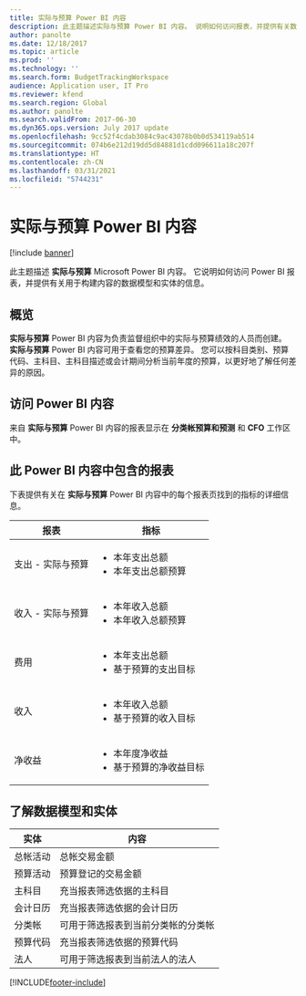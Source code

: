 ```yaml
---
title: 实际与预算 Power BI 内容
description: 此主题描述实际与预算 Power BI 内容。 说明如何访问报表，并提供有关数据模型的信息。
author: panolte
ms.date: 12/18/2017
ms.topic: article
ms.prod: ''
ms.technology: ''
ms.search.form: BudgetTrackingWorkspace
audience: Application user, IT Pro
ms.reviewer: kfend
ms.search.region: Global
ms.author: panolte
ms.search.validFrom: 2017-06-30
ms.dyn365.ops.version: July 2017 update
ms.openlocfilehash: 9cc52f4cdab3084c9ac43078b0b0d534119ab514
ms.sourcegitcommit: 074b6e212d19dd5d84881d1cdd096611a18c207f
ms.translationtype: HT
ms.contentlocale: zh-CN
ms.lasthandoff: 03/31/2021
ms.locfileid: "5744231"
---
```

# <a name="actual-vs-budget-power-bi-content"></a>实际与预算 Power BI 内容

[!include [banner](../includes/banner.md)]

此主题描述 **实际与预算** Microsoft Power BI 内容。 它说明如何访问 Power BI 报表，并提供有关用于构建内容的数据模型和实体的信息。

## <a name="overview"></a>概览

**实际与预算** Power BI 内容为负责监督组织中的实际与预算绩效的人员而创建。 **实际与预算** Power BI 内容可用于查看您的预算差异。 您可以按科目类别、预算代码、主科目、主科目描述或会计期间分析当前年度的预算，以更好地了解任何差异的原因。

## <a name="accessing-the-power-bi-content"></a>访问 Power BI 内容
来自 **实际与预算** Power BI 内容的报表显示在 **分类帐预算和预测** 和 **CFO** 工作区中。

## <a name="reports-that-are-included-in-the-power-bi-content"></a>此 Power BI 内容中包含的报表
下表提供有关在 **实际与预算** Power BI 内容中的每个报表页找到的指标的详细信息。

| 报表                      | 指标                                                                             |
|-----------------------------|-------------------------------------------------------------------------------------|
| 支出 - 实际与预算 | <ul><li>本年支出总额</li><li>本年支出总额预算</li></ul>  |
| 收入 - 实际与预算  | <ul><li>本年收入总额</li><li>本年收入总额预算</li><ul>     |
| 费用                     | <ul><li>本年支出总额</li><li>基于预算的支出目标</li><ul> |
| 收入                     | <ul><li>本年收入总额</li><li>基于预算的收入目标</li><ul>   |
| 净收益                  | <ul><li>本年度净收益</li><li>基于预算的净收益目标</li><ul>   |

## <a name="understanding-the-data-model-and-entities"></a>了解数据模型和实体

| 实体                    | 内容                                                                         |
|---------------------------|----------------------------------------------------------------------------------|
| 总帐活动 | 总帐交易金额                                       |
| 预算活动         | 预算登记的交易金额                                      |
| 主科目             | 充当报表筛选依据的主科目                                               |
| 会计日历          | 充当报表筛选依据的会计日历                                            |
| 分类帐                   | 可用于筛选报表到当前分类帐的分类帐              |
| 预算代码              | 充当报表筛选依据的预算代码                                                |
| 法人            | 可用于筛选报表到当前法人的法人 |


[!INCLUDE[footer-include](../../../includes/footer-banner.md)]